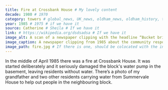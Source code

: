 ```yaml
---
title: Fire at Crossbank House # My lovely content
decade: 1980 # 1970
category: towers # global_news, UK_news, oldham_news, oldham_history, towers, surrounding_estate # Always exactly one category
year: 1985 # 1975 # if we have it
source: Catherine # Sheila # If we have it
link: # https://wikipedia.org/dsdsadsa # If we have it
image_alt: A scan of a newspaper clipping with the headline “Bucket brigade to the rescue” and the subheading “Fire leaves flats with no water”. The article is accompanied by a photo of three residents carrying buckets of water from Summervale House to Crossbank House. The residents are Mr John Lamb, Mrs Mary Turner and Mr Eric Eckersley. There is another, smaller news clipping in the scan, of Mr John Lamb sending Christmas greetings to all his friends. The clippings are backed on pink card.  # If there is one
image_caption: A newspaper clipping from 1985 about the community response to a fire at Crossbank House # If there is one
image_path: fire.jpg # If there is one, should be colocated with the index.md file in the folder
---
```


In the middle of April 1985 there was a fire at Crossbank House. It was started deliberately and it seriously damaged the block's water pump in the basement, leaving residents without water. There’s a photo of my grandfather and two other residents carrying water from Summervale House to help out people in the neighbouring block.